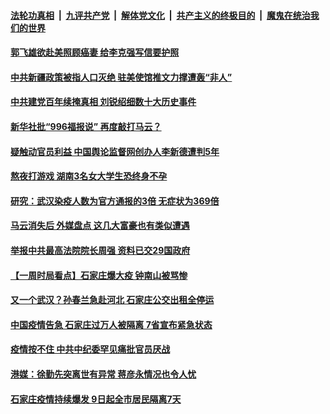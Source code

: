 

####  [法轮功真相](../../../../basic/blob/master/README.md?t=01110402) &nbsp;|&nbsp; [九评共产党](../../../../9ping.md/blob/master/README.md?t=01110402) &nbsp;|&nbsp; [解体党文化](../../../../jtdwh.md/blob/master/README.md?t=01110402)  &nbsp;|&nbsp; [共产主义的终极目的](../../../../gczydzjmd.md/blob/master/README.md?t=01110402) &nbsp;|&nbsp; [魔鬼在统治我们的世界](../../../../mgztzwmdsj.md/blob/master/README.md?t=01110402) 

#### [郭飞雄欲赴美照顾癌妻 给李克强写信要护照](../pages/soh5/462365.md?t=01110402) 
#### [中共新疆政策被指人口灭绝 驻美使馆推文力撑遭轰“非人”](../pages/soh5/462401.md?t=01110402) 
#### [中共建党百年续掩真相 刘锐绍细数十大历史事件](../pages/soh5/462371.md?t=01110402) 
#### [新华社批“996福报说” 再度敲打马云？](../pages/soh5/462368.md?t=01110402) 
#### [疑触动官员利益 中国舆论监督网创办人李新德遭判5年](../pages/soh5/462353.md?t=01110402) 
#### [熬夜打游戏 湖南3名女大学生恐终身不孕](../pages/soh5/462359.md?t=01110402) 
#### [研究：武汉染疫人数为官方通报的3倍 无症状为369倍](../pages/soh5/462299.md?t=01110402) 
#### [马云消失后 外媒盘点 这几大富豪也有类似遭遇](../pages/soh5/462281.md?t=01110402) 
#### [举报中共最高法院院长周强 资料已交29国政府  ](../pages/soh5/462230.md?t=01110402) 
#### [【一周时局看点】石家庄爆大疫 钟南山被骂惨](../pages/soh5/462137.md?t=01110402) 
#### [又一个武汉？孙春兰急赴河北 石家庄公交出租全停运](../pages/soh5/462233.md?t=01110402) 
#### [中国疫情告急 石家庄过万人被隔离 7省宣布紧急状态](../pages/soh5/462218.md?t=01110402) 
#### [疫情按不住 中共中纪委罕见痛批官员厌战](../pages/soh5/462128.md?t=01110402) 
#### [港媒：徐勤先突离世有异常 蒋彦永情况也令人忧](../pages/soh5/462092.md?t=01110402) 
#### [石家庄疫情持续爆发 9日起全市居民隔离7天](../pages/soh5/462059.md?t=01110402) 
